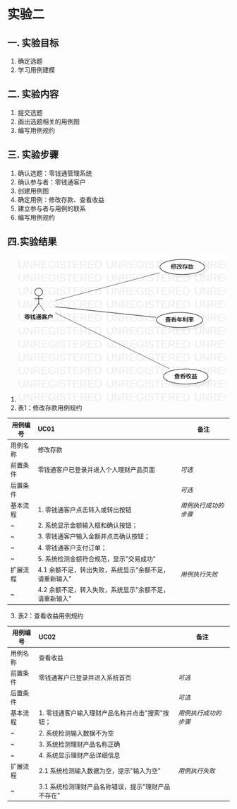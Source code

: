 # 实验二

## 一. 实验目标
1. 确定选题
2. 学习用例建模

## 二. 实验内容
1. 提交选题
2. 画出选题相关的用例图
3. 编写用例规约

## 三. 实验步骤
1. 确认选题：零钱通管理系统
2. 确认参与者：零钱通客户
3. 创建用例图
4. 确定用例：修改存款、查看收益
5. 建立参与者与用例的联系
6. 编写用例规约


## 四.实验结果
1.  ![实验2用例图](./lab2.png)
2.  表1：修改存款用例规约

用例编号  | UC01 | 备注  
-|:-|-  
用例名称  | 修改存款  |   
前置条件  |  零钱通客户已登录并进入个人理财产品页面    | *可选*   
后置条件  |     | *可选*   
基本流程  | 1. 零钱通客户点击转入或转出按钮  |*用例执行成功的步骤*    
~| 2. 系统显示金额输入框和确认按钮；  |   
~| 3. 零钱通客户输入金额并点击确认按钮；  |
~| 4. 零钱通客户支付订单；  |
~| 5. 系统检测金额符合规范，显示"交易成功"  |     
扩展流程  | 4.1 余额不足，转出失败，系统显示"余额不足，请重新输入"  |*用例执行失败*    
~| 4.2 余额不足，转入失败，系统显示"余额不足，请重新输入"  |

3. 表2：查看收益用例规约

用例编号  | UC02 | 备注  
-|:-|-  
用例名称  | 查看收益  |   
前置条件  | 零钱通客户已登录并进入系统首页   | *可选*   
后置条件  |      | *可选*   
基本流程  | 1. 零钱通客户输入理财产品名称并点击"搜索"按钮；  |*用例执行成功的步骤*    
~| 2.  系统检测输入数据不为空  |   
~| 3.  系统检测理财产品名称正确  |    
~| 4. 系统显示理财产品详细信息  |  
扩展流程  |  2.1  系统检测输入数据为空，提示"输入为空"    |*用例执行失败* 
~| 3.1  系统检测理财产品名称错误，提示"理财产品不存在"  | 
